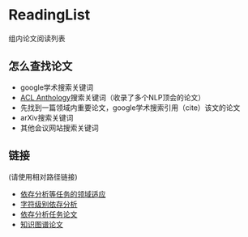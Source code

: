 # ReadingList

组内论文阅读列表

## 怎么查找论文

- google学术搜索关键词
- [ACL Anthology](https://www.aclweb.org/anthology/)搜索关键词（收录了多个NLP顶会的论文）
- 先找到一篇领域内重要论文，google学术搜索引用（cite）该文的论文
- arXiv搜索关键词
- 其他会议网站搜索关键词

## 链接

(请使用相对路径链接)



- [依存分析等任务的领域适应](domain_adaptation_parsing.md)
- [字符级别依存分析](character_dependency.md)
- [依存分析任务论文](dependency_parsing.md)
- [知识图谱论文](KnowlwdeGraphReadingList.md)
